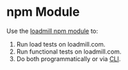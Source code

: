 # npm Module

Use the [loadmill npm module](https://www.npmjs.com/package/loadmill) to:

1. Run load tests on loadmill.com.
2. Run functional tests on loadmill.com.
3. Do both programmatically or via [CLI](https://www.npmjs.com/package/loadmill#cli).

